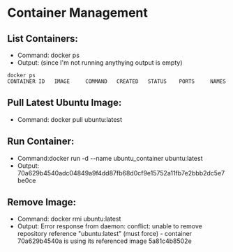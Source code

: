 # Container Management

## List Containers:
- Command: docker ps
- Output: (since I'm not running anythying output is empty)
```
docker ps
CONTAINER ID   IMAGE     COMMAND   CREATED   STATUS    PORTS     NAMES
```

## Pull Latest Ubuntu Image:
- Command: docker pull ubuntu:latest

## Run Container:
- Command:docker run -d --name ubuntu_container ubuntu:latest
- Output: 70a629b4540adc04849a9f4dd87fb68d0cf9e15752a11fb7e2bbb2dc5e7be0ce

## Remove Image:
- Command: docker rmi ubuntu:latest
- Output: Error response from daemon: conflict: unable to remove repository reference "ubuntu:latest" (must force) - container 70a629b4540a is using its referenced image 5a81c4b8502e
